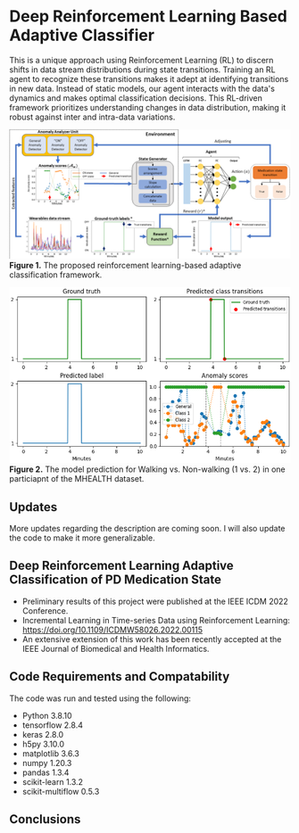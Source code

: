 # Deep Reinforcement Learning Based Adaptive Classifier
This is a unique approach using Reinforcement Learning (RL) to discern shifts in data stream distributions during state transitions.
Training an RL agent to recognize these transitions makes it adept at identifying transitions in new data.
Instead of static models, our agent interacts with the data's dynamics and makes optimal classification decisions.
This RL-driven framework prioritizes understanding changes in data distribution, making it robust against inter and intra-data variations.

![](figures/figure_rl_structure.png)
**Figure 1.** The proposed reinforcement learning-based adaptive classification framework.

![](output/model_output.png)
**Figure 2.** The model prediction for Walking vs. Non-walking (1 vs. 2) in one particiapnt of the MHEALTH dataset.

## Updates
More updates regarding the description are coming soon. I will also update the code to make it more generalizable.


## Deep Reinforcement Learning Adaptive Classification of PD Medication State
- Preliminary results of this project were published at the IEEE ICDM 2022 Conference.
- Incremental Learning in Time-series Data using Reinforcement Learning: https://doi.org/10.1109/ICDMW58026.2022.00115
- An extensive extension of this work has been recently accepted at the IEEE Journal of Biomedical and Health Informatics.


## Code Requirements and Compatability
The code was run and tested using the following:
- Python			3.8.10
- tensorflow		2.8.4
- keras				2.8.0
- h5py				3.10.0
- matplotlib		3.6.3
- numpy				1.20.3
- pandas			1.3.4
- scikit-learn		1.3.2
- scikit-multiflow	0.5.3


## Conclusions




